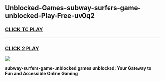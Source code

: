 
## Unblocked-Games-subway-surfers-game-unblocked-Play-Free-uv0q2
<h3>
<a href="https://premium76.site?title=subway-surfers-game-unblocked&ref=19M">CLICK TO PLAY</a></h3>
<hr>

<h3>
<a href="https://premium76.site?title=subway-surfers-game-unblocked&ref=19M">CLICK 2 PLAY</a>
  
</h3>

<a href="https://premium76.site?title=subway-surfers-game-unblocked&ref=19M"><img src="https://clearcache.store/games.png"></a>


**subway-surfers-game-unblocked games unblocked: Your Gateway to Fun and Accessible Online Gaming**
